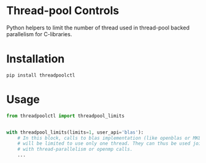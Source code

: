 # Thread-pool Controls

Python helpers to limit the number of thread used in thread-pool backed parallelism for C-libraries.


# Installation

```
pip install threadpoolctl
```

# Usage

```python
from threadpoolctl import threadpool_limits


with threadpool_limits(limits=1, user_api='blas'):
    # In this block, calls to blas implementation (like openblas or MKL)
    # will be limited to use only one thread. They can thus be used jointly
    # with thread-parallelism or openmp calls.
    ...
```
